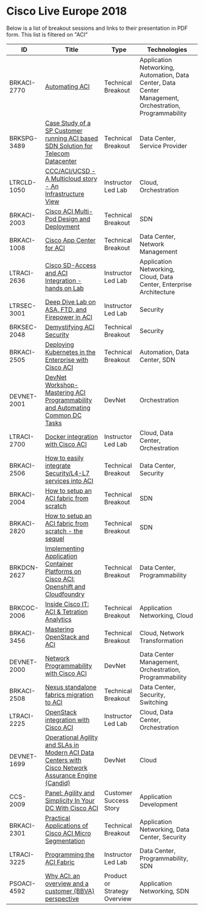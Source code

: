 # Cisco Live Europe 2018

Below is a list of breakout sessions and links to their presentation in PDF form. This list is filtered on "ACI"

| ID | Title                                                                                                                       | Type | Technologies |
|-----|-----------------------------------------------------------------------------------------------------------------------------|-----------|-----------|
| BRKACI-2770 | [Automating ACI](https://clnv.s3.amazonaws.com/2018/eur/pdf/BRKACI-2770.pdf) | Technical Breakout | Application Networking, Automation, Data Center, Data Center Management, Orchestration, Programmability |
| BRKSPG-3489 | [Case Study of a SP Customer running ACI based SDN Solution for Telecom Datacenter](https://clnv.s3.amazonaws.com/2018/eur/pdf/BRKSPG-3489.pdf) | Technical Breakout | Data Center, Service Provider |
| LTRCLD-1050 | [CCC/ACI/UCSD - A Multicloud story - An Infrastructure View](https://clnv.s3.amazonaws.com/2018/eur/pdf/LTRCLD-1050-LG.pdf) | Instructor Led Lab | Cloud, Orchestration |
| BRKACI-2003 | [Cisco ACI Multi-Pod Design and Deployment](https://clnv.s3.amazonaws.com/2018/eur/pdf/BRKACI-2003.pdf) | Technical Breakout | SDN |
| BRKACI-1008 | [Cisco App Center for ACI](https://clnv.s3.amazonaws.com/2018/eur/pdf/BRKACI-1008.pdf) | Technical Breakout | Data Center, Network Management |
| LTRACI-2636 | [Cisco SD-Access and ACI Integration - hands on Lab](https://clnv.s3.amazonaws.com/2018/eur/pdf/LTRACI-2636.pdf) | Instructor Led Lab | Application Networking, Cloud, Data Center, Enterprise Architecture |
| LTRSEC-3001 | [Deep Dive Lab on ASA, FTD, and Firepower in ACI](https://clnv.s3.amazonaws.com/2018/eur/pdf/LTRSEC-3001.pdf) | Instructor Led Lab | Security |
| BRKSEC-2048 | [Demystifying ACI Security](https://clnv.s3.amazonaws.com/2018/eur/pdf/BRKSEC-2048.pdf) | Technical Breakout | Security |
| BRKACI-2505 | [Deploying Kubernetes in the Enterprise with Cisco ACI](https://clnv.s3.amazonaws.com/2018/eur/pdf/BRKACI-2505.pdf) | Technical Breakout | Automation, Data Center, SDN |
| DEVNET-2001 | [DevNet Workshop- Mastering ACI Programmability and Automating Common DC Tasks](https://clnv.s3.amazonaws.com/2018/eur/pdf/DEVNET-2001.pdf) | DevNet | Orchestration |
| LTRACI-2700 | [Docker integration with Cisco ACI](https://clnv.s3.amazonaws.com/2018/eur/pdf/LTRACI-2700.pdf) | Instructor Led Lab | Cloud, Data Center, Orchestration |
| BRKACI-2506 | [How to easily integrate Security/L4-L7 services into ACI](https://clnv.s3.amazonaws.com/2018/eur/pdf/BRKACI-2506.pdf) | Technical Breakout | Data Center, Security |
| BRKACI-2004 | [How to setup an ACI fabric from scratch](https://clnv.s3.amazonaws.com/2018/eur/pdf/BRKACI-2004.pdf) | Technical Breakout | SDN |
| BRKACI-2820 | [How to setup an ACI fabric from scratch - the sequel](https://clnv.s3.amazonaws.com/2018/eur/pdf/BRKACI-2820.pdf) | Technical Breakout | SDN |
| BRKDCN-2627 | [ Implementing Application Container Platforms on Cisco ACI: Openshift and Cloudfoundry](https://clnv.s3.amazonaws.com/2018/eur/pdf/BRKDCN-2627.pdf) | Technical Breakout | Data Center, Programmability |
| BRKCOC-2006 | [Inside Cisco IT: ACI & Tetration Analytics](https://clnv.s3.amazonaws.com/2018/eur/pdf/BRKCOC-2006.pdf) | Technical Breakout | Application Networking, Cloud |
| BRKACI-3456 | [Mastering OpenStack and ACI](https://clnv.s3.amazonaws.com/2018/eur/pdf/BRKACI-3456.pdf) | Technical Breakout | Cloud, Network Transformation |
| DEVNET-2000 | [Network Programmability with Cisco ACI](https://clnv.s3.amazonaws.com/2018/eur/pdf/DEVNET-2000.pdf) | DevNet | Data Center Management, Orchestration, Programmability |
| BRKACI-2508 | [Nexus standalone fabrics migration to ACI](https://clnv.s3.amazonaws.com/2018/eur/pdf/BRKACI-2508.pdf) | Technical Breakout | Data Center, Security, Switching |
| LTRACI-2225 | [OpenStack integration with Cisco ACI](https://clnv.s3.amazonaws.com/2018/eur/pdf/LTRACI-2225.pdf) | Instructor Led Lab | Cloud, Data Center, Orchestration |
| DEVNET-1699 | [Operational Agility and SLAs in Modern ACI Data Centers with Cisco Network Assurance Engine (Candid) ](https://clnv.s3.amazonaws.com/2018/eur/pdf/DEVNET-1699.pdf) | DevNet | Cloud |
| CCS-2009 | [Panel: Agility and Simplicity  In Your DC With Cisco ACI ](https://clnv.s3.amazonaws.com/2018/eur/pdf/CCS-2009.pdf) | Customer Success Story | Application Development |
| BRKACI-2301 | [Practical Applications of Cisco ACI Micro Segmentation](https://clnv.s3.amazonaws.com/2018/eur/pdf/BRKACI-2301.pdf) | Technical Breakout | Application Networking, Data Center, Security |
| LTRACI-3225 | [Programming the ACI Fabric](https://clnv.s3.amazonaws.com/2018/eur/pdf/LTRACI-3225.pdf) | Instructor Led Lab | Data Center, Programmability, SDN |
| PSOACI-4592 | [Why ACI: an overview and a customer (BBVA) perspective](https://clnv.s3.amazonaws.com/2018/eur/pdf/PSOACI-4592.pdf) | Product or Strategy Overview | Application Networking, SDN |
